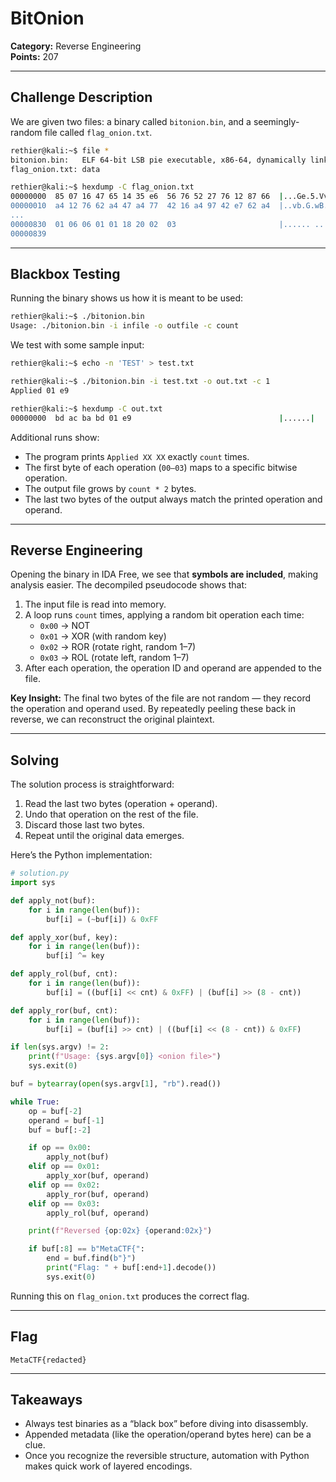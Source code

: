 # BitOnion

**Category:** Reverse Engineering  
**Points:** 207  

---

## Challenge Description
We are given two files: a binary called `bitonion.bin`, and a seemingly-random file called `flag_onion.txt`.

```bash
rethier@kali:~$ file *
bitonion.bin:   ELF 64-bit LSB pie executable, x86-64, dynamically linked, not stripped
flag_onion.txt: data

rethier@kali:~$ hexdump -C flag_onion.txt
00000000  85 07 16 47 65 14 35 e6  56 76 52 27 76 12 87 66  |...Ge.5.VvR'v..f|
00000010  a4 12 76 62 a4 47 a4 77  42 16 a4 97 42 e7 62 a4  |..vb.G.wB...B.b.|
...
00000830  01 06 06 01 01 18 20 02  03                       |...... ..|
00000839
```

---

## Blackbox Testing
Running the binary shows us how it is meant to be used:

```bash
rethier@kali:~$ ./bitonion.bin 
Usage: ./bitonion.bin -i infile -o outfile -c count
```

We test with some sample input:

```bash
rethier@kali:~$ echo -n 'TEST' > test.txt

rethier@kali:~$ ./bitonion.bin -i test.txt -o out.txt -c 1
Applied 01 e9

rethier@kali:~$ hexdump -C out.txt 
00000000  bd ac ba bd 01 e9                                 |......|
```

Additional runs show:

- The program prints `Applied XX XX` exactly `count` times.  
- The first byte of each operation (`00–03`) maps to a specific bitwise operation.  
- The output file grows by `count * 2` bytes.  
- The last two bytes of the output always match the printed operation and operand.  

---

## Reverse Engineering
Opening the binary in IDA Free, we see that **symbols are included**, making analysis easier. The decompiled pseudocode shows that:

1. The input file is read into memory.  
2. A loop runs `count` times, applying a random bit operation each time:
   - `0x00` → NOT  
   - `0x01` → XOR (with random key)  
   - `0x02` → ROR (rotate right, random 1–7)  
   - `0x03` → ROL (rotate left, random 1–7)  
3. After each operation, the operation ID and operand are appended to the file.  

**Key Insight:** The final two bytes of the file are not random — they record the operation and operand used. By repeatedly peeling these back in reverse, we can reconstruct the original plaintext.

---

## Solving
The solution process is straightforward:

1. Read the last two bytes (operation + operand).  
2. Undo that operation on the rest of the file.  
3. Discard those last two bytes.  
4. Repeat until the original data emerges.  

Here’s the Python implementation:

```python
# solution.py
import sys

def apply_not(buf):
    for i in range(len(buf)):
        buf[i] = (~buf[i]) & 0xFF

def apply_xor(buf, key):
    for i in range(len(buf)):
        buf[i] ^= key

def apply_rol(buf, cnt):
    for i in range(len(buf)):
        buf[i] = ((buf[i] << cnt) & 0xFF) | (buf[i] >> (8 - cnt))

def apply_ror(buf, cnt):
    for i in range(len(buf)):
        buf[i] = (buf[i] >> cnt) | ((buf[i] << (8 - cnt)) & 0xFF)

if len(sys.argv) != 2:
    print(f"Usage: {sys.argv[0]} <onion file>")
    sys.exit(0)

buf = bytearray(open(sys.argv[1], "rb").read())

while True:
    op = buf[-2]
    operand = buf[-1]
    buf = buf[:-2]

    if op == 0x00:
        apply_not(buf)
    elif op == 0x01:
        apply_xor(buf, operand)
    elif op == 0x02:
        apply_ror(buf, operand)
    elif op == 0x03:
        apply_rol(buf, operand)

    print(f"Reversed {op:02x} {operand:02x}")

    if buf[:8] == b"MetaCTF{":
        end = buf.find(b"}")
        print("Flag: " + buf[:end+1].decode())
        sys.exit(0)
```

Running this on `flag_onion.txt` produces the correct flag.

---

## Flag
`MetaCTF{redacted}`  

---

## Takeaways
- Always test binaries as a “black box” before diving into disassembly.  
- Appended metadata (like the operation/operand bytes here) can be a clue.  
- Once you recognize the reversible structure, automation with Python makes quick work of layered encodings.  
